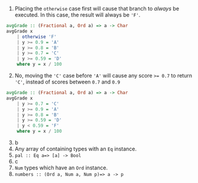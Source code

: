 1. Placing the `otherwise` case first will cause that branch to _always_ be executed. In this case, the result will always be `'F'`.

```haskell
avgGrade :: (Fractional a, Ord a) => a -> Char
avgGrade x
    | otherwise 'F'
    | y >= 0.9 = 'A'
    | y >= 0.8 = 'B'
    | y >= 0.7 = 'C'
    | y >= 0.59 = 'D'
    where y = x / 100
```

2. No, moving the `'C'` case before `'A'` will cause any score `>= 0.7` to return `'C'`, instead of scores between `0.7` and `0.9`

```haskell
avgGrade :: (Fractional a, Ord a) => a -> Char
avgGrade x
    | y >= 0.7 = 'C'
    | y >= 0.9 = 'A'
    | y >= 0.8 = 'B'
    | y >= 0.59 = 'D'
    | y < 0.59 = 'F'
    where y = x / 100
```

3. b
4. Any array of containing types with an `Eq` instance.
5. `pal :: Eq a=> [a] -> Bool`
6. c
7. `Num` types which have an `Ord` instance.
8. `numbers :: (Ord a, Num a, Num p)=> a -> p`